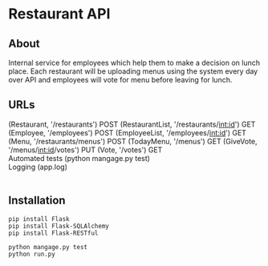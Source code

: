 # Restaurant API

## About
Internal service for employees which help them to make a decision on lunch place. Each restaurant will be uploading menus using the system every day over API and employees will vote for menu before leaving for lunch.

## URLs
(Restaurant, '/restaurants')  POST
(RestaurantList, '/restaurants/<int:id>')  GET
(Employee, '/employees')  POST
(EmployeeList, '/employees/<int:id>')  GET   
(Menu, '/restaurants/menus')  POST
(TodayMenu, '/menus')  GET
(GiveVote, '/menus/<int:id>/votes')  PUT
(Vote, '/votes')  GET
<br>
Automated tests (python mangage.py test)<br>
Logging (app.log)<br>
<br>
## Installation
```
pip install Flask
pip install Flask-SQLAlchemy
pip install Flask-RESTful

python mangage.py test
python run.py
```